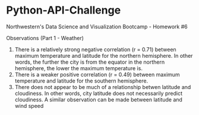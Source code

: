 # Python-API-Challenge
Northwestern's Data Science and Visualization Bootcamp - Homework #6

Observations (Part 1 - Weather)
1. There is a relatively strong negative correlation (r = 0.71) between maximum temperature and latitude for the northern hemisphere. In other words, the further the city is from the equator in the northern hemisphere, the lower the maximum temperature is.
2. There is a weaker positive correlation (r = 0.49) between maximum temperature and latitude for the southern hemisphere.
3. There does not appear to be much of a relationship betwen latitude and cloudiness. In other words, city latitude does not necessarily predict cloudiness. A similar observation can be made between latitude and wind speed